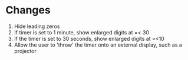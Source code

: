 # Changes

1. Hide leading zeros
2. If timer is set to 1 minute, show enlarged digits at =< 30
3. If the timer is set to 30 seconds, show enlarged digits at =<10
4. Allow the user to 'throw' the timer onto an external display, such as a projector
